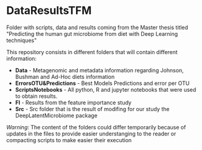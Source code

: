# DataResultsTFM
Folder with scripts, data and results coming from the Master thesis titled "Predicting the human gut microbiome from diet with Deep Learning techniques"

This repository consists in different folders that will contain different information:
 - **Data** - Metagenomic and metadata information regarding Johnson, Bushman and Ad-Hoc diets information
 - **ErrorsOTU&Predictions** - Best Models Predictions and error per OTU
 - **ScriptsNotebooks** - All python, R and jupyter notebooks that were used to obtain results.
 - **FI** - Results from the feature importance study
 - **Src** - Src folder that is the result of modifing for our study the DeepLatentMicrobiome package

*Warning*: The content of the folders could differ temporarily because of updates in the files to provide easier understanging to the reader or compacting scripts to make easier their execution
